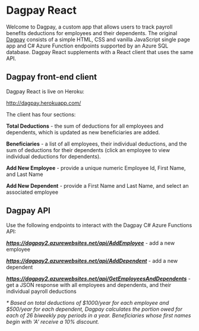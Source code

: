# Dagpay React

Welcome to Dagpay, a custom app that allows users to track payroll benefits deductions for employees and their dependents.  The original [Dagpay](https://github.com/derickgross/Dagpay) consists of a simple HTML, CSS and vanilla JavaScript single page app and C# Azure Function endpoints supported by an Azure SQL database.  Dagpay React supplements with a React client that uses the same API.

## Dagpay front-end client

Dagpay React is live on Heroku:

http://dagpay.herokuapp.com/

The client has four sections:

**Total Deductions** - the sum of deductions for all employees and dependents, which is updated as new beneficiaries are added.

**Beneficiaries** - a list of all employees, their individual deductions, and the sum of deductions for their dependents (click an employee to view individual deductions for dependents).

**Add New Employee** - provide a unique numeric Employee Id, First Name, and Last Name

**Add New Dependent** - provide a First Name and Last Name, and select an associated employee

## Dagpay API

Use the following endpoints to interact with the Dagpay C# Azure Functions API:

**_https://dagpay2.azurewebsites.net/api/AddEmployee_** - add a new employee

**_https://dagpay2.azurewebsites.net/api/AddDependent_** - add a new dependent

**_https://dagpay2.azurewebsites.net/api/GetEmployeesAndDependents_** - get a JSON response with all employees and dependents, and their individual payroll deductions

_* Based on total deductions of $1000/year for each employee and $500/year for each dependent, Dagpay calculates the portion owed for each of 26 biweekly pay periods in a year. Beneficiaries whose first names begin with 'A' receive a 10% discount._
